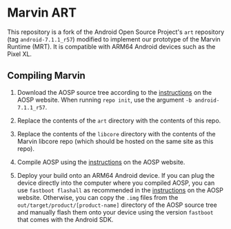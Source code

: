 # Marvin ART

This repository is a fork of the Android Open Source Project's `art` repository
(tag `android-7.1.1_r57`) modified to implement our prototype of the Marvin
Runtime (MRT). It is compatible with ARM64 Android devices such as the Pixel XL.

## Compiling Marvin

1. Download the AOSP source tree according to the
[instructions][downloading-aosp] on the AOSP website. When running `repo init`,
use the argument `-b android-7.1.1_r57`.

2. Replace the contents of the `art` directory with the contents of this repo.

3. Replace the contents of the `libcore` directory with the contents of the
Marvin libcore repo (which should be hosted on the same site as this repo).

4. Compile AOSP using the [instructions][compiling-aosp] on the AOSP website.

5. Deploy your build onto an ARM64 Android device. If you can plug the device
directly into the computer where you compiled AOSP, you can use
`fastboot flashall` as recommended in the [instructions][flashing-aosp] on the
AOSP website. Otherwise, you can copy the `.img` files from the
`out/target/product/[product-name]` directory of the AOSP source tree and
manually flash them onto your device using the version `fastboot` that comes
with the Android SDK.

[downloading-aosp]: https://source.android.com/setup/build/downloading
[compiling-aosp]: https://source.android.com/setup/build/building
[flashing-aosp]: https://source.android.com/setup/build/running